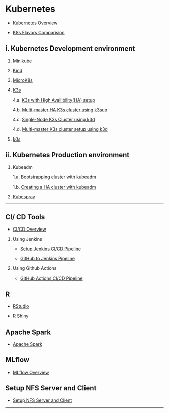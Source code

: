 # Kubernetes

-   [Kubernetes Overview](kubernetes/kubernetes.md)

-   [K8s Flavors Comparision](kubernetes/comparisons.md)

## i. **Kubernetes Development environment**

1. [Minikube](kubernetes/minikube.md)

2. [Kind](kubernetes/kind.md)

3. [MicroK8s](kubernetes/microk8s.md)

4. [K3s](kubernetes/k3s/k3s.md)

    4.a. [K3s with High Availibility(HA) setup](kubernetes/k3s/k3s-ha-cluster.md)

    4.b. [Multi-master HA K3s cluster using k3sup](kubernetes/k3s/k3s-using-k3sup.md)

    4.c. [Single-Node K3s Cluster using k3d](kubernetes/k3s/k3s-using-k3d.md)

    4.d. [Multi-master K3s cluster setup using k3d](kubernetes/k3s/k3s-ha-cluster-using-k3d.md)

5. [k0s](kubernetes/k0s.md)

## ii. **Kubernetes Production environment**

1. Kubeadm

    1.a. [Bootstrapping cluster with kubeadm](kubernetes/kubeadm/single-master-clusters-with-kubeadm.md)

    1.b. [Creating a HA cluster with kubeadm](kubernetes/kubeadm/HA-clusters-with-kubeadm.md)

2. [Kubespray](kubernetes/kubespray.md)

---

## CI/ CD Tools

-   [CI/CD Overview](CI-CD/CI-CD-pipeline.md)

1. Using Jenkins

    - [Setup Jenkins CI/CD Pipeline](CI-CD/jenkins/setup-jenkins-CI-CD-pipeline.md)

    - [GitHub to Jenkins Pipeline](CI-CD/jenkins/integrate-your-GitHub-repository.md)

2. Using Github Actions

    - [GitHub Actions CI/CD Pipeline](CI-CD/github-actions/setup-github-actions-pipeline.md)

## R

-   [RStudio](R/rstudio-server/running-rstudio-on-NERC.md)

-   [R Shiny](R/r-shiny-server/running-rshiny-on-NERC.md)

## Apache Spark

-   [Apache Spark](apache-spark/spark.md)

## MLflow

-   [MLflow Overview](mlflow/mlflow-overview.md)

## Setup NFS Server and Client

-   [Setup NFS Server and Client](nfs/nfs-server-client-setup.md)

---
